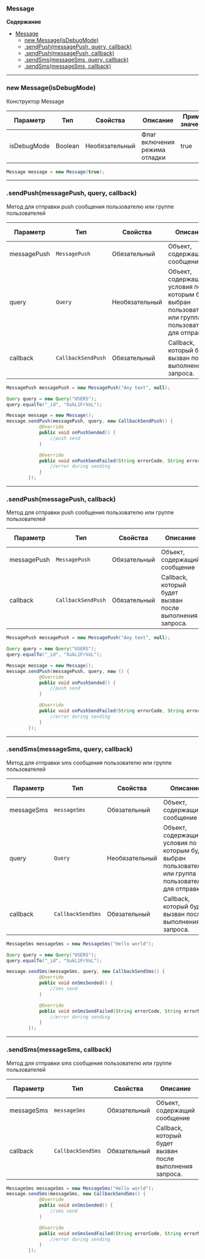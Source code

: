 <a name="Message"></a>

### Message

**Содержание**

* [Message](#Message)
    * [new Message(isDebugMode)](#Message_new)
    * [.sendPush(messagePush, query, callback)](#Message+sendPush1)
    * [.sendPush(messagePush, callback)](#Message+sendPush2)
    * [.sendSms(messageSms, query, callback)](#Message+sendSms1)
    * [.sendSms(messageSms, callback)](#Message+sendSms2)

----------------------------------------------------------------------------------------------

<a name="Message_new"></a>

### new Message(isDebugMode)

Конструктор Message

| Параметр | Тип | Свойства | Описание | Пример значения |
| --- | --- | --- | --- | --- |
| isDebugMode | Boolean | Необязательный | Флаг включения режима отладки | true |

```Java
Message message = new Message(true);
```


----------------------------------------------------------------------------------------------

<a name="Message+sendPush1"></a>
### .sendPush(messagePush, query, callback)
Метод для отправки push сообщения пользователю или группе пользователей

| Параметр     | Тип               | Свойства          | Описание                                                                                                | Пример значения |
| ------------ | ----------------- | ----------------- | ------------------------------------------------------------------------------------------------------- | --------------- |
| messagePush |  `MessagePush`     |  Обязательный    |  Объект, содержащий сообщение |  см.пример ниже |
| query        | `Query`             |  Необязательный   |  Объект, содержащий условия по которым будет выбран пользователь или группа пользователей для отправки. |  см.пример ниже |
| callback     | `CallbackSendPush` |  Обязательный     |   Callback, который будет вызван после выполнения запроса.                                              |  см.пример ниже |


```Java
MessagePush messagePush = new MessagePush("Any text", null);

Query query = new Query("USERS");
query.equalTo("_id", "XukL1FrVoL");

Message message = new Message();
message.sendPush(messagePush, query, new CallbackSendPush() {
            @Override
            public void onPushSended() {
                //push send
            }

            @Override
            public void onPushSendFailed(String errorCode, String errorMessage) {
                //error during sending
            }
        });
```

----------------------------------------------------------------------------------------------

<a name="Message+sendPush2"></a>
### .sendPush(messagePush, callback)
Метод для отправки push сообщения пользователю или группе пользователей

| Параметр     | Тип               | Свойства          | Описание                                                                                                | Пример значения |
| ------------ | ----------------- | ----------------- | ------------------------------------------------------------------------------------------------------- | --------------- |
| messagePush |  `MessagePush`     |  Обязательный     |  Объект, содержащий сообщение                                                                           |  см.пример ниже |
| callback     | `CallbackSendPush` |  Обязательный     |   Callback, который будет вызван после выполнения запроса.                                              |  см.пример ниже |


```Java
MessagePush messagePush = new MessagePush("Any text", null);

Query query = new Query("USERS");
query.equalTo("_id", "XukL1FrVoL");

Message message = new Message();
message.sendPush(messagePush, query, new () {
            @Override
            public void onPushSended() {
                //push send
            }

            @Override
            public void onPushSendFailed(String errorCode, String errorMessage) {
                //error during sending
            }
        });
```

----------------------------------------------------------------------------------------------

<a name="Message+sendSms1"></a>
### .sendSms(messageSms, query, callback)
Метод для отправки sms сообщения пользователю или группе пользователей

| Параметр     | Тип               | Свойства          | Описание                                                                                                | Пример значения |
| ------------ | ----------------- | ----------------- | ------------------------------------------------------------------------------------------------------- | --------------- |
| messageSms   |  `messageSms`     |  Обязательный     |  Объект, содержащий сообщение                                                                           |  см.пример ниже |
| query        | `Query`             |  Необязательный   |  Объект, содержащий условия по которым будет выбран пользователь или группа пользователей для отправки. |  см.пример ниже |
| callback     | `CallbackSendSms` |  Обязательный     |   Callback, который будет вызван после выполнения запроса.                                              |  см.пример ниже |


```Java
MessageSms messageSms = new MessageSms("Hello world");

Query query = new Query("USERS");
query.equalTo("_id", "XukL1FrVoL");

message.sendSms(messageSms, query, new CallbackSendSms() {
            @Override
            public void onSmsSended() {
                //sms send
            }

            @Override
            public void onSmsSendFailed(String errorCode, String errorMessage) {
                //error during sending
            }
        });

```


----------------------------------------------------------------------------------------------

<a name="Message+sendSms2"></a>
### .sendSms(messageSms, callback)
Метод для отправки sms сообщения пользователю или группе пользователей

| Параметр     | Тип               | Свойства          | Описание                                                                                                | Пример значения |
| ------------ | ----------------- | ----------------- | ------------------------------------------------------------------------------------------------------- | --------------- |
| messageSms   |  `messageSms`     |  Обязательный     |  Объект, содержащий сообщение                                                                           |  см.пример ниже |
| callback     | `CallbackSendSms` |  Обязательный     |   Callback, который будет вызван после выполнения запроса.                                              |  см.пример ниже |


```Java
MessageSms messageSms = new MessageSms("Hello world");
message.sendSms(messageSms, new CallbackSendSms() {
            @Override
            public void onSmsSended() {
                //sms send
            }

            @Override
            public void onSmsSendFailed(String errorCode, String errorMessage) {
                //error during sending
            }
        });
```